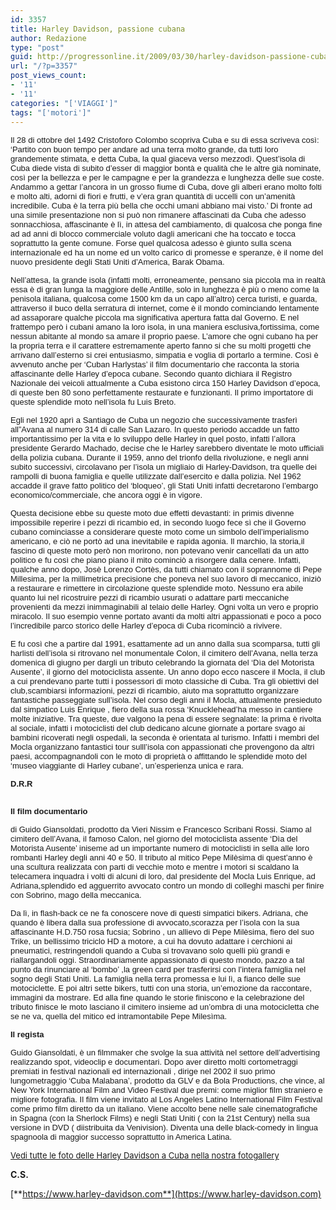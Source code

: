 ```yaml
---
id: 3357
title: Harley Davidson, passione cubana
author: Redazione
type: "post"
guid: http://progressonline.it/2009/03/30/harley-davidson-passione-cubana/
url: "/?p=3357"
post_views_count:
- '11'
- '11'
categories: "['VIAGGI']"
tags: "['motori']"
---
```


<span style="font-size: small; "><span style="font-family: Arial; ">Il 28 di ottobre del 1492 Cristoforo Colombo scopriva Cuba e su di essa scriveva così: ‘Partito con buon tempo per andare ad una terra molto grande, da tutti loro grandemente stimata, e detta Cuba, la qual giaceva verso mezzodì. Quest’isola di Cuba diede vista di subito d’esser di maggior bontà e qualità che le altre già nominate, così per la bellezza e per le campagne e per la grandezza e lunghezza delle sue coste. Andammo a gettar l’ancora in un grosso fiume di Cuba, dove gli alberi erano molto folti e molto alti, adorni di fiori e frutti, e v’era gran quantità di uccelli con un’amenità incredibile. Cuba è la terra più bella che occhi umani abbiano mai visto.’ Di fronte ad una simile presentazione non si può non rimanere affascinati da Cuba che adesso sonnacchiosa, affascinante è lì, in attesa del cambiamento, di qualcosa che ponga fine ad ad anni di blocco commerciale voluto dagli americani che ha toccato e tocca soprattutto la gente comune. Forse quel qualcosa adesso è giunto sulla scena internazionale ed ha un nome ed un volto carico di promesse e speranze, è il nome del nuovo presidente degli Stati Uniti d’America, Barak Obama.</span></span>

<font face="Tahoma, sans-serif"><font size="2">Nell’attesa, la grande isola (infatti molti, erroneamente, pensano sia piccola ma in realtà essa è di gran lunga la maggiore delle Antille, solo in lunghezza è più o meno come la penisola italiana, qualcosa come 1500 km da un capo all’altro) cerca turisti, e guarda, attraverso il buco della serratura di internet, come è il mondo cominciando lentamente ad assaporare qualche piccola ma significativa apertura fatta dal Governo. E nel frattempo però i cubani amano la loro isola, in una maniera esclusiva,fortissima, come nessun abitante al mondo sa amare il proprio paese. L’amore che ogni cubano ha per la propria terra e il carattere estremamente aperto fanno si che su molti progetti che arrivano dall’esterno si crei entusiasmo, simpatia e voglia di portarlo a termine. Così è avvenuto anche per ‘Cuban Harlystas’ il film documentario che racconta la storia affascinante delle Harley d’epoca cubane. Secondo quanto dichiara il Registro Nazionale dei veicoli attualmente a Cuba esistono circa 150 Harley Davidson d’epoca, di queste ben 80 sono perfettamente restaurate e funzionanti. Il primo importatore di queste splendide moto nell’isola fu Luis Breto. </font></font>

<font face="Tahoma, sans-serif"><font size="2">Egli nel 1920 aprì a Santiago de Cuba un negozio che successivamente trasferì all”Avana al numero 314 di calle San Lazaro. In questo periodo accadde un fatto importantissimo per la vita e lo sviluppo delle Harley in quel posto, infatti l’allora presidente Gerardo Machado, decise che le Harley sarebbero diventate le moto ufficiali della polizia cubana. Durante il 1959, anno del trionfo della rivoluzione, e negli anni subito successivi, circolavano per l’isola un migliaio di Harley-Davidson, tra quelle dei rampolli di buona famiglia e quelle utilizzate dall’esercito e dalla polizia. Nel 1962 accadde il grave fatto politico del ‘bloqueo’, gli Stati Uniti infatti decretarono l’embargo economico/commerciale, che ancora oggi è in vigore. </font></font>

<font face="Tahoma, sans-serif"><font size="2">Questa decisione ebbe su queste moto due effetti devastanti: in primis divenne impossibile reperire i pezzi di ricambio ed, in secondo luogo fece sì che il Governo cubano cominciasse a considerare queste moto come un simbolo dell’imperialismo americano, e ciò ne portò ad una inevitabile e rapida agonia. Il marchio, la storia,il fascino di queste moto però non morirono, non potevano venir cancellati da un atto politico e fu così che piano piano il mito cominciò a risorgere dalla cenere. Infatti, qualche anno dopo, Josè Lorenzo Cortès, da tutti chiamato con il soprannome di Pepe Millesima, per la millimetrica precisione che poneva nel suo lavoro di meccanico, iniziò a restaurare e rimettere in circolazione queste splendide moto. Nessuno era abile quanto lui nel ricostruire pezzi di ricambio usurati o adattare parti meccaniche provenienti da mezzi inimmaginabili al telaio delle Harley. Ogni volta un vero e proprio miracolo. Il suo esempio venne portato avanti da molti altri appassionati e poco a poco l’incredibile parco storico delle Harley d’epoca di Cuba ricominciò a rivivere. </font></font>

<font face="Tahoma, sans-serif"><font size="2">E fu così che a partire dal 1991, esattamente ad un anno dalla sua scomparsa, tutti gli harlisti dell’isola si ritrovano nel monumentale Colon, il cimitero dell’Avana, nella terza domenica di giugno per dargli un tributo celebrando la giornata del ‘Dìa del Motorista Ausente’, il giorno del motociclista assente. Un anno dopo ecco nascere il Mocla, il club a cui prendevano parte tutti i possessori di moto classiche di Cuba. Tra gli obiettivi del club,scambiarsi informazioni, pezzi di ricambio, aiuto ma soprattutto organizzare fantastiche passeggiate sull’isola. Nel corso degli anni il Mocla, attualmente presieduto dal simpatico Luis Enrique , fiero della sua rossa ‘Knucklehead’ha messo in cantiere molte iniziative. Tra queste, due valgono la pena di essere segnalate: la prima è rivolta al sociale, infatti i motociclisti del club dedicano alcune giornate a portare svago ai bambini ricoverati negli ospedali, la seconda è orientata al turismo. Infatti i membri del Mocla organizzano fantastici tour sulll’isola con appassionati che provengono da altri paesi, accompagnandoli con le moto di proprietà o affittando le splendide moto del ‘museo viaggiante di Harley cubane’, un’esperienza unica e rara. </font></font>

<font face="Tahoma, sans-serif"><font size="2">**D.R.R**  
</font></font>

<font face="Tahoma, sans-serif"><font size="2">  
**Il film documentario**</font></font>

<font face="Tahoma, sans-serif"><font size="2">di Guido Giansoldati, prodotto da Vieri Nissim e Francesco Scribani Rossi. Siamo al cimitero dell’Avana, il famoso Calon, nel giorno del motociclista assente ‘Dìa del Motorista Ausente’ iniseme ad un importante numero di motociclisti in sella alle loro rombanti Harley degli anni 40 e 50. Il tributo al mitico Pepe Milèsima di quest’anno è una scultura realizzata con parti di vecchie moto e mentre i motori si scaldano la telecamera inquadra i volti di alcuni di loro, dal presidente del Mocla Luis Enrique, ad Adriana,splendido ed agguerrito avvocato contro un mondo di colleghi maschi per finire con Sobrino, mago della meccanica. </font></font>

<font face="Tahoma, sans-serif"><font size="2">Da lì, in flash-back ce ne fa conoscere nove di questi simpatici bikers. Adriana, che quando è libera dalla sua professione di avvocato,scorazza per l’isola con la sua affascinante H.D.750 rosa fucsia; Sobrino , un allievo di Pepe Milèsima, fiero del suo Trike, un bellissimo triciclo HD a motore, a cui ha dovuto adattare i cerchioni ai pneumatici, restringendoli quando a Cuba si trovavano solo quelli più grandi e riallargandoli oggi. Straordinariamente appassionato di questo mondo, pazzo a tal punto da rinunciare al ‘bombo’ ,la green card per trasferirsi con l’intera famiglia nel sogno degli Stati Uniti. La famiglia nella terra promessa e lui lì, a fianco delle sue motociclette. E poi altri sette bikers, tutti con una storia, un’emozione da raccontare, immagini da mostrare. Ed alla fine quando le storie finiscono e la celebrazione del tributo finisce le moto lasciano il cimitero insieme ad un’ombra di una motocicletta che se ne va, quella del mitico ed intramontabile Pepe Milesìma.  
</font></font>

<font face="Tahoma, sans-serif"><font size="2">**Il regista**</font></font>

<font face="Tahoma, sans-serif"><font size="2">Guido Giansoldati, è un filmmaker che svolge la sua attività nel settore dell’advertising realizzando spot, videoclip e documentari. Dopo aver diretto molti cortometraggi premiati in festival nazionali ed internazionali , dirige nel 2002 il suo primo lungometraggio ‘Cuba Malabana’, prodotto da GLV e da Bola Productions, che vince, al New York International Film and Video Festival due premi: come miglior film straniero e migliore fotografia. Il film viene invitato al Los Angeles Latino International Film Festival come primo film diretto da un italiano. Viene accolto bene nelle sale cinematografiche in Spagna (con la Sherlock Films) e negli Stati Uniti ( con la 21st Century) nella sua versione in DVD ( diistribuita da Venivision). Diventa una delle black-comedy in lingua spagnoola di maggior successo soprattutto in America Latina.</font></font>

<font size="2">[Vedi tutte le foto delle Harley Davidson a Cuba nella nostra fotogallery](index.php?option=com_oziogallery&Itemid=166)</font>

**C.S.**

[**https://www.harley-davidson.com**](https://www.harley-davidson.com)